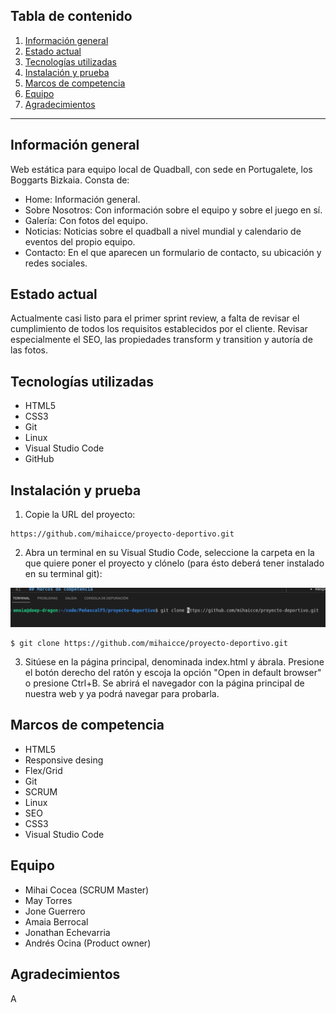 ## Tabla de contenido
1. [Información general](#informacion-general)
2. [Estado actual](#estado-actual)
3. [Tecnologías utilizadas](#tecnologias-usadas)
4. [Instalación y prueba](#instalacion-y-prueba)
5. [Marcos de competencia](#marcos-de-competencia)
6. [Equipo](#equipo)
7. [Agradecimientos](#agradecimientos)
***

## Información general
Web estática para equipo local de Quadball, con sede en Portugalete, los Boggarts Bizkaia.
Consta de:
* Home: Información general.
* Sobre Nosotros: Con información sobre el equipo y sobre el juego en sí.
* Galería: Con fotos del equipo.
* Noticias: Noticias sobre el quadball a nivel mundial y calendario de eventos del propio equipo.
* Contacto: En el que aparecen un formulario de contacto, su ubicación y redes sociales.

## Estado actual
Actualmente casi listo para el primer sprint review, a falta de revisar el cumplimiento de todos los requisitos establecidos por el cliente.
Revisar especialmente el SEO, las propiedades transform y transition y autoría de las fotos.

## Tecnologías utilizadas
* HTML5
* CSS3
* Git
* Linux
* Visual Studio Code
* GitHub

## Instalación y prueba
1. Copie la URL del proyecto:
```
https://github.com/mihaicce/proyecto-deportivo.git
```
2. Abra un terminal en su Visual Studio Code, seleccione la carpeta en la que quiere poner el proyecto y clónelo (para ésto deberá tener instalado en su terminal git):

![Imagen git clone](../img/img-readme/gitClone.png)
```
$ git clone https://github.com/mihaicce/proyecto-deportivo.git
```

3. Sitúese en la página principal, denominada index.html y ábrala. Presione el botón derecho del ratón y escoja la opción "Open in default browser" o presione Ctrl+B. Se abrirá el navegador con la página principal de nuestra web y ya podrá navegar para probarla.

## Marcos de competencia
* HTML5
* Responsive desing
* Flex/Grid
* Git
* SCRUM
* Linux
* SEO
* CSS3
* Visual Studio Code

## Equipo
* Mihai Cocea (SCRUM Master)
* May Torres
* Jone Guerrero
* Amaia Berrocal
* Jonathan Echevarria
* Andrés Ocina (Product owner)

## Agradecimientos
A 

